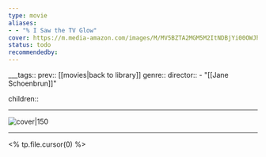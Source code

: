 ```yaml
---
type: movie
aliases:
- - "% I Saw the TV Glow"
cover: https://m.media-amazon.com/images/M/MV5BZTA2MGM5M2ItNDBjYi00OWJhLTk1MTMtMGIzMDZlYzg1N2Q3XkEyXkFqcGc@._V1_SX300.jpg
status: todo
recommendedby:
---
```

___tags:: prev:: [[movies|back to library]]
genre::
director::   - "[[Jane Schoenbrun]]"

children::
___
![cover|150](https://m.media-amazon.com/images/M/MV5BZTA2MGM5M2ItNDBjYi00OWJhLTk1MTMtMGIzMDZlYzg1N2Q3XkEyXkFqcGc@._V1_SX300.jpg)
___
<% tp.file.cursor(0) %>
